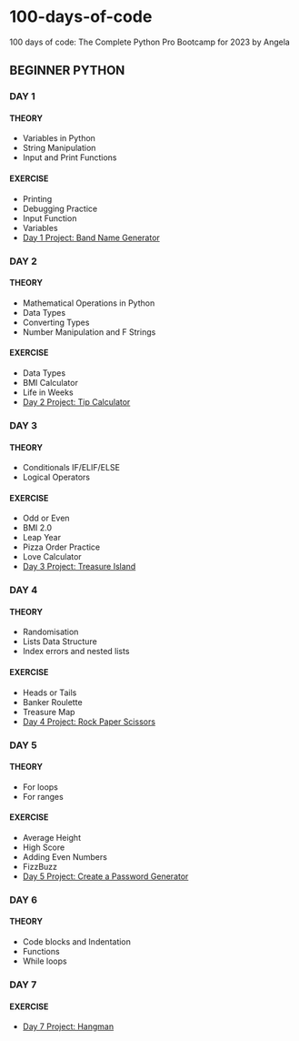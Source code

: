 # 100-days-of-code
100 days of code: The Complete Python Pro Bootcamp for 2023 by Angela

## BEGINNER PYTHON

### DAY 1
#### THEORY
- Variables in Python
- String Manipulation
- Input and Print Functions
#### EXERCISE
- Printing
- Debugging Practice
- Input Function
- Variables
- [Day 1 Project: Band Name Generator](./day-1/pjt_brand_name_generator.py)

### DAY 2
#### THEORY
- Mathematical Operations in Python
- Data Types
- Converting Types
- Number Manipulation and F Strings
#### EXERCISE
- Data Types
- BMI Calculator
- Life in Weeks
- [Day 2 Project: Tip Calculator](./day-2/pjt_tip_calculator.py)

### DAY 3
#### THEORY
- Conditionals IF/ELIF/ELSE
- Logical Operators
#### EXERCISE
- Odd or Even
- BMI 2.0
- Leap Year
- Pizza Order Practice
- Love Calculator
- [Day 3 Project: Treasure Island](./day-3/pjt_treasure_island.py)

### DAY 4
#### THEORY
- Randomisation
- Lists Data Structure
- Index errors and nested lists
#### EXERCISE
- Heads or Tails
- Banker Roulette 
- Treasure Map
- [Day 4 Project: Rock Paper Scissors](./day-4/pjt_rock_paper_scissors.py)

### DAY 5
#### THEORY
- For loops
- For ranges
#### EXERCISE
- Average Height
- High Score
- Adding Even Numbers
- FizzBuzz
- [Day 5 Project: Create a Password Generator](./day-5/pjt_password_generator.py)

### DAY 6
#### THEORY
- Code blocks and Indentation
- Functions
- While loops

### DAY 7
#### EXERCISE
- [Day 7 Project: Hangman](./day-7/pjt_hangman.py)

